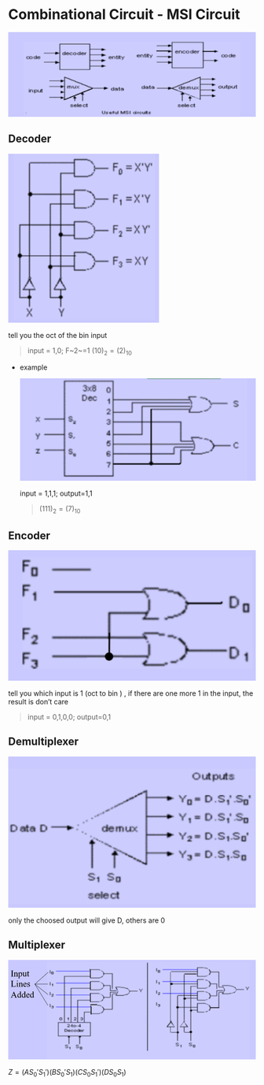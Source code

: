 # Combinational Circuit - MSI Circuit

![image-20221213102657887](./assets/L6_1.png)

## Decoder

![image-20221213104211856](./assets/L6_2.png)

tell you the oct of the bin input

> input = 1,0; F~2~=1    $(10)_2=(2)_{10}$

- example

  ![image-20221213104638645](./assets/L6_3.png)

  input = 1,1,1; output=1,1

  > $(111)_2=(7)_{10}$ 

## Encoder

![image-20221213105103654](./assets/L6_4.png)

tell you which input is 1 (oct to bin ) , if there are one more 1 in the input, the result is don’t care

> input = 0,1,0,0; output=0,1

## Demultiplexer

![image-20221213110108815](./assets/L6_5.png)

only the choosed output will give D, others are 0



## Multiplexer

![image-20221213110455036](./assets/L6_6.png)

$Z=(A S_0' S_1')(BS_0'S_1 )(CS_0S_1')(DS_0S_1)$